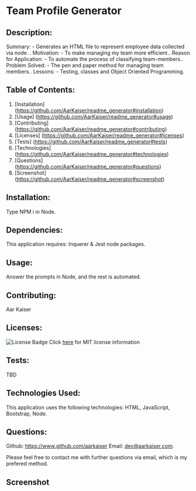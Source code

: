 
# Team Profile Generator
          
## Description:

Summary: - Generates an HTML file to represent employee data collected via node. .
Motivation: - To make managing my team more efficient..
Reason for Application: - To automate the process of classifying team-members..
Problem Solved: - The pen and paper method for managing team members..
Lessons: - Testing, classes and Object Oriented Programming.

## Table of Contents:

1. [Installation] (https://github.com/AarKaiser/readme_generator#installation)
2. [Usage] (https://github.com/AarKaiser/readme_generator#usage)
3. [Contributing] (https://github.com/AarKaiser/readme_generator#contributing)
4. [Licenses] (https://github.com/AarKaiser/readme_generator#licenses)
5. [Tests] (https://github.com/AarKaiser/readme_generator#tests)
6. [Technologies] (https://github.com/AarKaiser/readme_generator#technologies)
7. [Questions] (https://github.com/AarKaiser/readme_generator#questions)
8. [Screenshot] (https://github.com/AarKaiser/readme_generator#screenshot)

## Installation: 

Type NPM i in Node.

## Dependencies:

This application requires: Inquerer & Jest node packages.

## Usage: 

Answer the prompts in Node, and the rest is automated.

## Contributing:

Aar Kaiser


## Licenses:

![License Badge](https://img.shields.io/badge/mit-license-blue)
Click [here](https://choosealicense.com/licenses/mit) for MIT license information


## Tests:

TBD

## Technologies Used: 

This application uses the following technologies: HTML, JavaScript, Bootstrap, Node.

## Questions:

Github: https://www.github.com/aarkaiser
Email: dev@aarkaiser.com.

Please feel free to contact me with further questions via email, which is my prefered method.

## Screenshot
